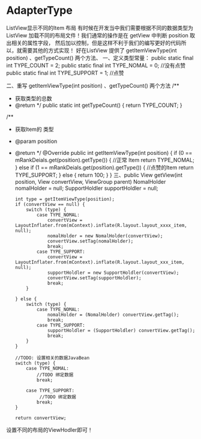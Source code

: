 # AdapterType
ListView显示不同的Item 布局
有时候在开发当中我们需要根据不同的数据类型为ListView 加载不同的布局文件！我们通常的操作是在 getView 中判断 position 取出相关的属性字段，
然后加以控制，但是这样不利于我们的编写更好的代码所以，就需要其他的方式实现！
好在ListView 提供了  getItemViewType(int position) 、getTypeCount() 两个方法、
一、定义类型常量：
 public static final int TYPE_COUNT = 2;
 public static final int TYPE_NOMAL = 0; //没有点赞
 public static final int TYPE_SUPPORT = 1;  //点赞
 
 
 二、重写 getItemViewType(int position) 、getTypeCount() 两个方法
/**
  * 获取类型的总数
  * @return
  */
public static int getTypeCount() {
        return TYPE_COUNT;
    }
    
/**
  * 获取Item的 类型
  * @param position
  * @return
  */
@Override
public int getItemViewType(int position) {
    if (0 == mRankDeials.get(position).getType()) { //正常 Item
           return TYPE_NOMAL;
     } else if (1 == mRankDeials.get(position).getType()) { //点赞的Item
            return TYPE_SUPPORT;
     } else {
        return 100;
     }
 }
 三、public View getView(int position, View convertView, ViewGroup parent)
        NomalHolder nomalHolder = null;
        SupportHoldler supportHoldler = null;

        int type = getItemViewType(position);
        if (convertView == null) {
            switch (type) {
                case TYPE_NOMAL:
                    convertView = LayoutInflater.from(mContext).inflate(R.layout.layout_xxxx_item, null);
                    nomalHolder = new NomalHolder(convertView);
                    convertView.setTag(nomalHolder);
                    break;
                case TYPE_SUPPORT:
                    convertView = LayoutInflater.from(mContext).inflate(R.layout.layout_xxx_item, null);
                    supportHoldler = new SupportHoldler(convertView);
                    convertView.setTag(supportHoldler);
                    break;
            }

        } else {
            switch (type) {
                case TYPE_NOMAL:
                    nomalHolder = (NomalHolder) convertView.getTag();
                    break;
                case TYPE_SUPPORT:
                    supportHoldler = (SupportHoldler) convertView.getTag();
                    break;
            }
        }

        //TODO: 设置相关的数据JavaBean
        switch (type) {
            case TYPE_NOMAL:
                //TODO 绑定数据
                break;

            case TYPE_SUPPORT:
                 //TODO 绑定数据
                break;
        }

        return convertView;
 设置不同的布局的ViewHodler即可！
